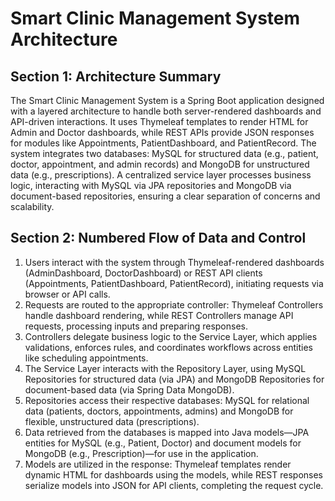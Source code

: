 # Smart Clinic Management System Architecture

## Section 1: Architecture Summary
The Smart Clinic Management System is a Spring Boot application designed with a layered architecture to handle both server-rendered dashboards and API-driven interactions. It uses Thymeleaf templates to render HTML for Admin and Doctor dashboards, while REST APIs provide JSON responses for modules like Appointments, PatientDashboard, and PatientRecord. The system integrates two databases: MySQL for structured data (e.g., patient, doctor, appointment, and admin records) and MongoDB for unstructured data (e.g., prescriptions). A centralized service layer processes business logic, interacting with MySQL via JPA repositories and MongoDB via document-based repositories, ensuring a clear separation of concerns and scalability.

## Section 2: Numbered Flow of Data and Control
1. Users interact with the system through Thymeleaf-rendered dashboards (AdminDashboard, DoctorDashboard) or REST API clients (Appointments, PatientDashboard, PatientRecord), initiating requests via browser or API calls.  
2. Requests are routed to the appropriate controller: Thymeleaf Controllers handle dashboard rendering, while REST Controllers manage API requests, processing inputs and preparing responses.  
3. Controllers delegate business logic to the Service Layer, which applies validations, enforces rules, and coordinates workflows across entities like scheduling appointments.  
4. The Service Layer interacts with the Repository Layer, using MySQL Repositories for structured data (via JPA) and MongoDB Repositories for document-based data (via Spring Data MongoDB).  
5. Repositories access their respective databases: MySQL for relational data (patients, doctors, appointments, admins) and MongoDB for flexible, unstructured data (prescriptions).  
6. Data retrieved from the databases is mapped into Java models—JPA entities for MySQL (e.g., Patient, Doctor) and document models for MongoDB (e.g., Prescription)—for use in the application.  
7. Models are utilized in the response: Thymeleaf templates render dynamic HTML for dashboards using the models, while REST responses serialize models into JSON for API clients, completing the request cycle.
